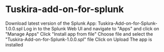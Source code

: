 # Tuskira-add-on-for-splunk
Download latest version of the Splunk App: Tuskira-Add-on-for-Splunk-1.0.0.spl
Log in to the Splunk Web UI and navigate to "Apps" and click on "Manage Apps"
Click "Install app from file"
Choose file and select the "Tuskira-Add-on-for-Splunk-1.0.0.spl" file
Click on Upload The app is installed
